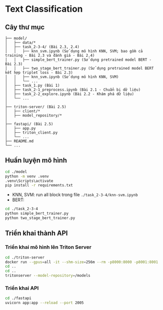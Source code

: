 # Text Classification

## Cây thư mục
```
├── model/
│   ├── data/*
│   ├── task_2-3-4/ (Bài 2.3, 2.4)
│   │   ├── knn_svm.ipynb (Sử dụng mô hình KNN, SVM; bao gồm cả training - Bài 2.3 và đánh giá - Bài 2.4)
│   │   ├── simple_bert_trainer.py (Sử dụng pretrained model BERT - Bài 2.3)
│   │   ├── two_stage_bert_trainer.py (Sử dụng pretrained model BERT kết hợp triplet loss - Bài 2.3)
│   │   ├── knn_svm.ipynb (Sử dụng mô hình KNN, SVM)
│   │   └── ...
│   ├── task_1.py (Bài 1)
│   ├── task_2-1_preprocess.ipynb (Bài 2.1 - Chuẩn bị dữ liệu)
│   ├── task_2-2_explore.ipynb (Bài 2.2 - Khám phá dữ liệu)
│   └── ...
│
├── triton-server/ (Bài 2.5)
│   ├── client/*
│   ├── model_repository/*
│
├── fastapi/ (Bài 2.5)
│   ├── app.py
│   ├── triton_client.py
│   └── ...
├── README.md
└── ...
```
## Huấn luyện mô hình
```bash
cd ./model
python -m venv .venv
.venv\Scripts\activate
pip install -r requirements.txt
```
* KNN, SVM: run all block trong file `./task_2-3-4/knn-svm.ipynb`
* BERT:
```bash
cd ./task_2-3-4
python simple_bert_trainer.py
python two_stage_bert_trainer.py
```
## Triển khai thành API

### Triển khai mô hình lên Triton Server
```bash
cd ./triton-server
docker run --gpus=all -it --shm-size=256m --rm -p8000:8000 -p8001:8001 -p8002:8002 -v ${pwd}/model_repository:/models anhnh2002/tritonserver:v1
cd ..
cd ..
tritonserver --model-repository=/models
```

### Triển khai API
```bash
cd ./fastapi
uvicorn app:app --reload --port 2005
```
